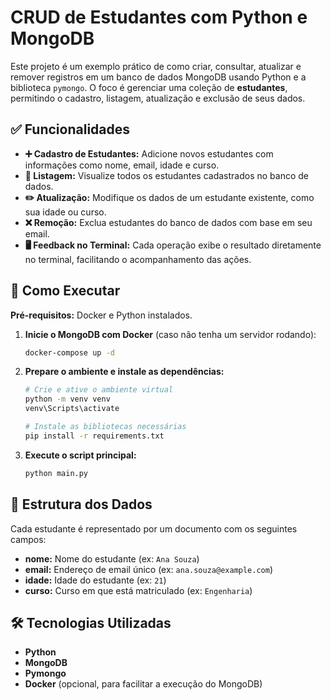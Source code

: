 # CRUD de Estudantes com Python e MongoDB

Este projeto é um exemplo prático de como criar, consultar, atualizar e remover registros em um banco de dados MongoDB usando Python e a biblioteca `pymongo`. O foco é gerenciar uma coleção de **estudantes**, permitindo o cadastro, listagem, atualização e exclusão de seus dados.

## ✅ Funcionalidades

- **➕ Cadastro de Estudantes:** Adicione novos estudantes com informações como nome, email, idade e curso.
- **📄 Listagem:** Visualize todos os estudantes cadastrados no banco de dados.
- **✏️ Atualização:** Modifique os dados de um estudante existente, como sua idade ou curso.
- **❌ Remoção:** Exclua estudantes do banco de dados com base em seu email.
- **🖥️ Feedback no Terminal:** Cada operação exibe o resultado diretamente no terminal, facilitando o acompanhamento das ações.

## 🚀 Como Executar

**Pré-requisitos:** Docker e Python instalados.

1.  **Inicie o MongoDB com Docker** (caso não tenha um servidor rodando):
    ```bash
    docker-compose up -d
    ```

2.  **Prepare o ambiente e instale as dependências:**
    ```bash
    # Crie e ative o ambiente virtual
    python -m venv venv
    venv\Scripts\activate
    
    # Instale as bibliotecas necessárias
    pip install -r requirements.txt
    ```

3.  **Execute o script principal:**
    ```bash
    python main.py
    ```

## 📄 Estrutura dos Dados

Cada estudante é representado por um documento com os seguintes campos:

-   **nome:** Nome do estudante (ex: `Ana Souza`)
-   **email:** Endereço de email único (ex: `ana.souza@example.com`)
-   **idade:** Idade do estudante (ex: `21`)
-   **curso:** Curso em que está matriculado (ex: `Engenharia`)

## 🛠️ Tecnologias Utilizadas

-   **Python**
-   **MongoDB**
-   **Pymongo**
-   **Docker** (opcional, para facilitar a execução do MongoDB)

